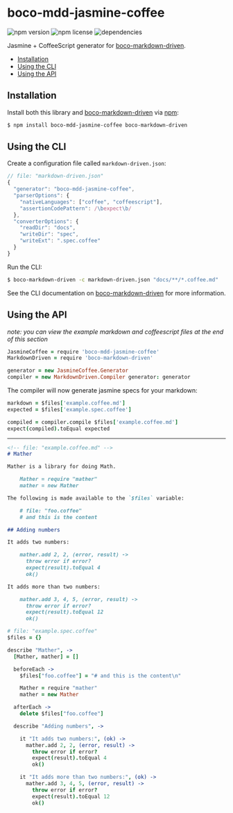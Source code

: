 
# boco-mdd-jasmine-coffee
![npm version](https://img.shields.io/npm/v/boco-mdd-jasmine-coffee.svg)
![npm license](https://img.shields.io/npm/l/boco-mdd-jasmine-coffee.svg)
![dependencies](https://david-dm.org/bocodigitalmedia/boco-mdd-jasmine-coffee.png)

Jasmine + CoffeeScript generator for [boco-markdown-driven].

* [Installation](#installation)
* [Using the CLI](#using-the-cli)
* [Using the API](#using-the-api)

## Installation

Install both this library and [boco-markdown-driven] via [npm]:

```sh
$ npm install boco-mdd-jasmine-coffee boco-markdown-driven
```

## Using the CLI

Create a configuration file called `markdown-driven.json`:

```js
// file: "markdown-driven.json"
{
  "generator": "boco-mdd-jasmine-coffee",
  "parserOptions": {
    "nativeLanguages": ["coffee", "coffeescript"],
    "assertionCodePattern": /\bexpect\b/
  },
  "converterOptions": {
    "readDir": "docs",
    "writeDir": "spec",
    "writeExt": ".spec.coffee"
  }
}
```

Run the CLI:

```sh
$ boco-markdown-driven -c markdown-driven.json "docs/**/*.coffee.md"
```

See the CLI documentation on [boco-markdown-driven] for more information.

## Using the API

_note: you can view the example markdown and coffeescript files at the end of this section_

```coffee
JasmineCoffee = require 'boco-mdd-jasmine-coffee'
MarkdownDriven = require 'boco-markdown-driven'

generator = new JasmineCoffee.Generator
compiler = new MarkdownDriven.Compiler generator: generator
```

The compiler will now generate jasmine specs for your markdown:

``` coffee
markdown = $files['example.coffee.md']
expected = $files['example.spec.coffee']

compiled = compiler.compile $files['example.coffee.md']
expect(compiled).toEqual expected
```

---

```markdown
<!-- file: "example.coffee.md" -->
# Mather

Mather is a library for doing Math.

    Mather = require "mather"
    mather = new Mather

The following is made available to the `$files` variable:

    # file: "foo.coffee"
    # and this is the content

## Adding numbers

It adds two numbers:

    mather.add 2, 2, (error, result) ->
      throw error if error?
      expect(result).toEqual 4
      ok()

It adds more than two numbers:

    mather.add 3, 4, 5, (error, result) ->
      throw error if error?
      expect(result).toEqual 12
      ok()
```

```coffee
# file: "example.spec.coffee"
$files = {}

describe "Mather", ->
  [Mather, mather] = []

  beforeEach ->
    $files["foo.coffee"] = "# and this is the content\n"

    Mather = require "mather"
    mather = new Mather

  afterEach ->
    delete $files["foo.coffee"]

  describe "Adding numbers", ->

    it "It adds two numbers:", (ok) ->
      mather.add 2, 2, (error, result) ->
        throw error if error?
        expect(result).toEqual 4
        ok()

    it "It adds more than two numbers:", (ok) ->
      mather.add 3, 4, 5, (error, result) ->
        throw error if error?
        expect(result).toEqual 12
        ok()
```

[boco-markdown-driven]: https://github.com/bocodigitalmedia/boco-markdown-driven
[npm]: https://npmjs.org
